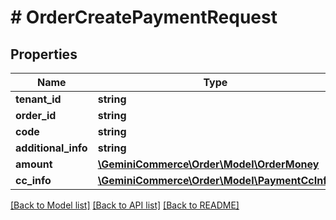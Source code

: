 # # OrderCreatePaymentRequest


## Properties


Name | Type | Description | Notes
------------ | ------------- | ------------- | -------------
**tenant_id**| **string** |   | [optional]
**order_id**| **string** |   | [optional]
**code**| **string** |   | [optional]
**additional_info**| **string** |   | [optional]
**amount**| [**\GeminiCommerce\Order\Model\OrderMoney**](OrderMoney.md) |   | [optional]
**cc_info**| [**\GeminiCommerce\Order\Model\PaymentCcInfo**](PaymentCcInfo.md) |   | [optional]


[[Back to Model list]](../../README.md#models) [[Back to API list]](../../README.md#endpoints) [[Back to README]](../../README.md)